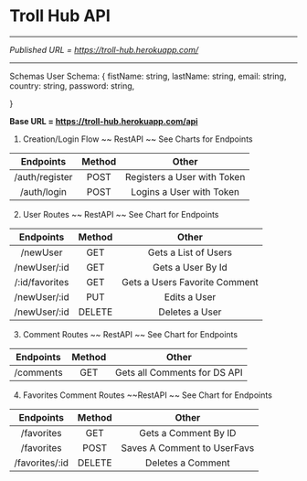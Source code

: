 # Troll Hub API

---
*Published URL = https://troll-hub.herokuapp.com/*

--- 
Schemas 
User Schema: 
{ 
  fistName: string,
  lastName: string,
  email: string,
  country: string,
  password: string,

}

__Base URL = https://troll-hub.herokuapp.com/api__

1. Creation/Login Flow ~~ RestAPI ~~ See Charts for Endpoints

|      Endpoints       | Method|            Other                |
| :------------------: | :----:| :-----------------------------: |
|   /auth/register     |  POST |  Registers a User with Token    |
|   /auth/login        |  POST |  Logins a User with Token       |


2. User Routes ~~ RestAPI ~~ See Chart for Endpoints


|      Endpoints       | Method|            Other                |
| :------------------: | :----:| :-----------------------------: |
|      /newUser        | GET   |     Gets a List of Users        |
|      /newUser/:id    | GET   |      Gets a User By Id          |
|      /:id/favorites  | GET   |      Gets a Users Favorite Comment |
|      /newUser/:id    | PUT   |        Edits a User             |
|      /newUser/:id    |DELETE |        Deletes a User           |

3. Comment Routes ~~ RestAPI ~~ See Chart for Endpoints

|      Endpoints       | Method|            Other                |
| :------------------: | :----:| :-----------------------------: |
|    /comments         |  GET  | Gets all Comments for DS API    |

4. Favorites Comment Routes ~~RestAPI ~~ See Chart for Endpoints

|      Endpoints       | Method|            Other                |
| :------------------: | :----:| :-----------------------------: |
|    /favorites        |  GET  |   Gets a Comment By ID          |
|    /favorites        | POST  |   Saves A Comment to UserFavs   |
|    /favorites/:id    | DELETE |  Deletes a Comment             |
